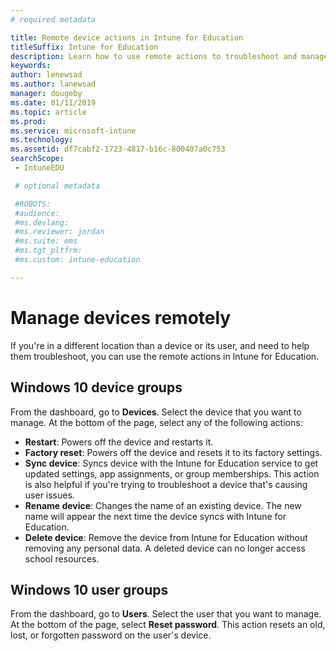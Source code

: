 ```yaml
---
# required metadata

title: Remote device actions in Intune for Education
titleSuffix: Intune for Education
description: Learn how to use remote actions to troubleshoot and manage distant devices.
keywords:
author: lenewsad
ms.author: lanewsad
manager: dougeby
ms.date: 01/11/2019
ms.topic: article
ms.prod:
ms.service: microsoft-intune
ms.technology:
ms.assetid: df7cabf2-1723-4817-b16c-800407a0c753
searchScope:
 - IntuneEDU

 # optional metadata

 #ROBOTS:
 #audience:
 #ms.devlang:
 #ms.reviewer: jordan
 #ms.suite: ems
 #ms.tgt_pltfrm:
 #ms.custom: intune-education

---
```


# Manage devices remotely  

If you're in a different location than a device or its user, and need to help them troubleshoot, you can use the remote actions in Intune for Education.  

## Windows 10 device groups  
From the dashboard, go to **Devices**. Select the device that you want to manage. At the bottom of the page, select any of the following actions:

- **Restart**: Powers off the device and restarts it.
- **Factory reset**: Powers off the device and resets it to its factory settings.
- **Sync device**: Syncs device with the Intune for Education service to get updated settings, app assignments, or group memberships. This action is also helpful if you're trying to troubleshoot a device that's causing user issues.  
- **Rename device**: Changes the name of an existing device. The new name will appear the next time the device syncs with Intune for Education.  
- **Delete device**: Remove the device from Intune for Education without removing any personal data. A deleted device can no longer access school resources. 

## Windows 10 user groups  
From the dashboard, go to **Users**. Select the user that you want to manage. At the bottom of the page, select **Reset password**. This action resets an old, lost, or forgotten password on the user's device.  
